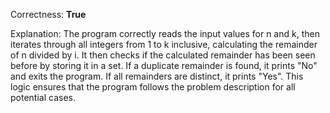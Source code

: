Correctness: **True**

Explanation: 
The program correctly reads the input values for n and k, then iterates through all integers from 1 to k inclusive, calculating the remainder of n divided by i. It then checks if the calculated remainder has been seen before by storing it in a set. If a duplicate remainder is found, it prints "No" and exits the program. If all remainders are distinct, it prints "Yes". This logic ensures that the program follows the problem description for all potential cases.